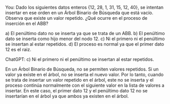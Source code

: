 You:
Dado los siguientes datos enteros {12, 28, 1, 31, 15, 12, 40}, se intentan insertar en ese orden en un Árbol Binario de Búsqueda que está vacío.
Observa que existe un valor repetido. ¿Qué ocurre en el proceso de inserción en el ABB?

a)	El penúltimo dato no se inserta ya que se trata de un ABB.
b)	El penúltimo dato se inserta como hijo menor del nodo 12.
c)	Ni el primero ni el penúltimo se insertan al estar repetidos.
d)	El proceso es normal ya que el primer dato 12 es el raiz.

ChatGPT:
c) Ni el primero ni el penúltimo se insertan al estar repetidos.

En un Árbol Binario de Búsqueda, no se permiten valores repetidos. Si un valor ya existe en el árbol, no se inserta el nuevo valor. Por lo tanto, cuando se trata de insertar un valor repetido en el árbol, este no se inserta y el proceso continúa normalmente con el siguiente valor en la lista de valores a insertar. En este caso, el primer dato 12 y el penúltimo dato 12 no se insertarían en el árbol ya que ambos ya existen en el árbol.